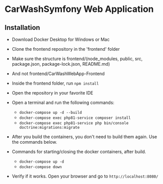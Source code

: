 # CarWashSymfony Web Application
## Installation

* Download Docker Desktop for Windows or Mac

* Clone the frontend repository in the 'frontend' folder
* Make sure the structure is frontend/(node_modules, public, src, package.json, package-lock.json, README.md)
* And not frontend/CarWashWebApp-Frontend
* Inside the frontend folder, run `npm install`
* Open the repository in your favorite IDE
* Open a terminal and run the following commands:
    * `docker-compose up -d --build`
    * `docker-compose exec php81-service composer install`
    * `docker-compose exec php81-service php bin/console doctrine:migrations:migrate`

* After you build the containers, you don't need to build them again. Use the commands below.

* Commands for starting/closing the docker containers, after build.
    * `docker-compose up -d`
    * `docker-compose down`

* Verify if it works. Open your browser and go to `http://localhost:8080/`